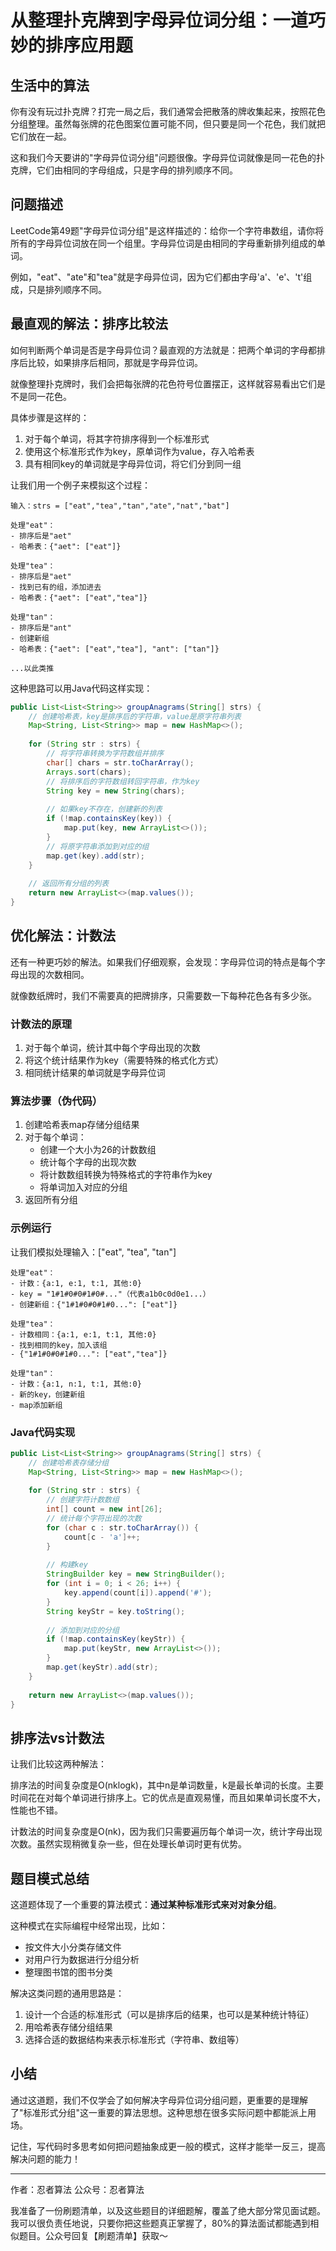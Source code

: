 # 从整理扑克牌到字母异位词分组：一道巧妙的排序应用题

## 生活中的算法
你有没有玩过扑克牌？打完一局之后，我们通常会把散落的牌收集起来，按照花色分组整理。虽然每张牌的花色图案位置可能不同，但只要是同一个花色，我们就把它们放在一起。

这和我们今天要讲的"字母异位词分组"问题很像。字母异位词就像是同一花色的扑克牌，它们由相同的字母组成，只是字母的排列顺序不同。

## 问题描述
LeetCode第49题"字母异位词分组"是这样描述的：给你一个字符串数组，请你将所有的字母异位词放在同一个组里。字母异位词是由相同的字母重新排列组成的单词。

例如，"eat"、"ate"和"tea"就是字母异位词，因为它们都由字母'a'、'e'、't'组成，只是排列顺序不同。

## 最直观的解法：排序比较法
如何判断两个单词是否是字母异位词？最直观的方法就是：把两个单词的字母都排序后比较，如果排序后相同，那就是字母异位词。

就像整理扑克牌时，我们会把每张牌的花色符号位置摆正，这样就容易看出它们是不是同一花色。

具体步骤是这样的：
1. 对于每个单词，将其字符排序得到一个标准形式
2. 使用这个标准形式作为key，原单词作为value，存入哈希表
3. 具有相同key的单词就是字母异位词，将它们分到同一组

让我们用一个例子来模拟这个过程：
```
输入：strs = ["eat","tea","tan","ate","nat","bat"]

处理"eat"：
- 排序后是"aet"
- 哈希表：{"aet": ["eat"]}

处理"tea"：
- 排序后是"aet"
- 找到已有的组，添加进去
- 哈希表：{"aet": ["eat","tea"]}

处理"tan"：
- 排序后是"ant"
- 创建新组
- 哈希表：{"aet": ["eat","tea"], "ant": ["tan"]}

...以此类推
```

这种思路可以用Java代码这样实现：
```java
public List<List<String>> groupAnagrams(String[] strs) {
    // 创建哈希表，key是排序后的字符串，value是原字符串列表
    Map<String, List<String>> map = new HashMap<>();
    
    for (String str : strs) {
        // 将字符串转换为字符数组并排序
        char[] chars = str.toCharArray();
        Arrays.sort(chars);
        // 将排序后的字符数组转回字符串，作为key
        String key = new String(chars);
        
        // 如果key不存在，创建新的列表
        if (!map.containsKey(key)) {
            map.put(key, new ArrayList<>());
        }
        // 将原字符串添加到对应的组
        map.get(key).add(str);
    }
    
    // 返回所有分组的列表
    return new ArrayList<>(map.values());
}
```

## 优化解法：计数法
还有一种更巧妙的解法。如果我们仔细观察，会发现：字母异位词的特点是每个字母出现的次数相同。

就像数纸牌时，我们不需要真的把牌排序，只需要数一下每种花色各有多少张。

### 计数法的原理
1. 对于每个单词，统计其中每个字母出现的次数
2. 将这个统计结果作为key（需要特殊的格式化方式）
3. 相同统计结果的单词就是字母异位词

### 算法步骤（伪代码）
1. 创建哈希表map存储分组结果
2. 对于每个单词：
   - 创建一个大小为26的计数数组
   - 统计每个字母的出现次数
   - 将计数数组转换为特殊格式的字符串作为key
   - 将单词加入对应的分组
3. 返回所有分组

### 示例运行
让我们模拟处理输入：["eat", "tea", "tan"]
```
处理"eat"：
- 计数：{a:1, e:1, t:1, 其他:0}
- key = "1#1#0#0#1#0#..."（代表a1b0c0d0e1...）
- 创建新组：{"1#1#0#0#1#0...": ["eat"]}

处理"tea"：
- 计数相同：{a:1, e:1, t:1, 其他:0}
- 找到相同的key，加入该组
- {"1#1#0#0#1#0...": ["eat","tea"]}

处理"tan"：
- 计数：{a:1, n:1, t:1, 其他:0}
- 新的key，创建新组
- map添加新组
```

### Java代码实现
```java
public List<List<String>> groupAnagrams(String[] strs) {
    // 创建哈希表存储分组
    Map<String, List<String>> map = new HashMap<>();
    
    for (String str : strs) {
        // 创建字符计数数组
        int[] count = new int[26];
        // 统计每个字符出现的次数
        for (char c : str.toCharArray()) {
            count[c - 'a']++;
        }
        
        // 构建key
        StringBuilder key = new StringBuilder();
        for (int i = 0; i < 26; i++) {
            key.append(count[i]).append('#');
        }
        String keyStr = key.toString();
        
        // 添加到对应的分组
        if (!map.containsKey(keyStr)) {
            map.put(keyStr, new ArrayList<>());
        }
        map.get(keyStr).add(str);
    }
    
    return new ArrayList<>(map.values());
}
```

## 排序法vs计数法
让我们比较这两种解法：

排序法的时间复杂度是O(nklogk)，其中n是单词数量，k是最长单词的长度。主要时间花在对每个单词进行排序上。它的优点是直观易懂，而且如果单词长度不大，性能也不错。

计数法的时间复杂度是O(nk)，因为我们只需要遍历每个单词一次，统计字母出现次数。虽然实现稍微复杂一些，但在处理长单词时更有优势。

## 题目模式总结
这道题体现了一个重要的算法模式：**通过某种标准形式来对对象分组**。

这种模式在实际编程中经常出现，比如：
- 按文件大小分类存储文件
- 对用户行为数据进行分组分析
- 整理图书馆的图书分类

解决这类问题的通用思路是：
1. 设计一个合适的标准形式（可以是排序后的结果，也可以是某种统计特征）
2. 用哈希表存储分组结果
3. 选择合适的数据结构来表示标准形式（字符串、数组等）

## 小结
通过这道题，我们不仅学会了如何解决字母异位词分组问题，更重要的是理解了"标准形式分组"这一重要的算法思想。这种思想在很多实际问题中都能派上用场。

记住，写代码时多思考如何把问题抽象成更一般的模式，这样才能举一反三，提高解决问题的能力！

---
作者：忍者算法
公众号：忍者算法

我准备了一份刷题清单，以及这些题目的详细题解，覆盖了绝大部分常见面试题。我可以很负责任地说，只要你把这些题真正掌握了，80%的算法面试都能遇到相似题目。公众号回复【刷题清单】获取～